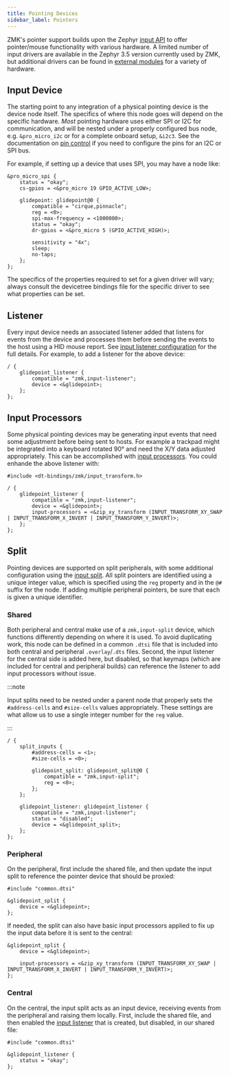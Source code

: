 ```yaml
---
title: Pointing Devices
sidebar_label: Pointers
---
```


ZMK's pointer support builds upon the Zephyr [input API](https://docs.zephyrproject.org/3.5.0/services/input/index.html) to offer pointer/mouse functionality with various hardware. A limited number of input drivers are available in the Zephyr 3.5 version currently used by ZMK, but additional drivers can be found in [external modules](../../features/modules.mdx) for a variety of hardware.

## Input Device

The starting point to any integration of a physical pointing device is the device node itself. The specifics of where this node goes will depend on the specific hardware. _Most_ pointing hardware uses either SPI or I2C for communication, and will be nested under a properly configured bus node, e.g. `&pro_micro_i2c` or for a complete onboard setup, `&i2c3`. See the documentation on [pin control](./pinctrl.mdx) if you need to configure the pins for an I2C or SPI bus.

For example, if setting up a device that uses SPI, you may have a node like:

```dts
&pro_micro_spi {
    status = "okay";
    cs-gpios = <&pro_micro 19 GPIO_ACTIVE_LOW>;

    glidepoint: glidepoint@0 {
        compatible = "cirque,pinnacle";
        reg = <0>;
        spi-max-frequency = <1000000>;
        status = "okay";
        dr-gpios = <&pro_micro 5 (GPIO_ACTIVE_HIGH)>;

        sensitivity = "4x";
        sleep;
        no-taps;
    };
};
```

The specifics of the properties required to set for a given driver will vary; always consult the devicetree bindings file for the specific driver to see what properties can be set.

## Listener

Every input device needs an associated listener added that listens for events from the device and processes them before sending the events to the host using a HID mouse report. See [input listener configuration](../../config/pointers.md#input-listener) for the full details. For example, to add a listener for the above device:

```dts
/ {
    glidepoint_listener {
        compatible = "zmk,input-listener";
        device = <&glidepoint>;
    };
};
```

## Input Processors

Some physical pointing devices may be generating input events that need some adjustment before being sent to hosts. For example a trackpad might be integrated into a keyboard rotated 90° and need the X/Y data adjusted appropriately. This can be accomplished with [input processors](../../keymaps/input-processors/index.md). You could enhande the above listener with:

```dts
#include <dt-bindings/zmk/input_transform.h>

/ {
    glidepoint_listener {
        compatible = "zmk,input-listener";
        device = <&glidepoint>;
        input-processors = <&zip_xy_transform (INPUT_TRANSFORM_XY_SWAP | INPUT_TRANSFORM_X_INVERT | INPUT_TRANSFORM_Y_INVERT)>;
    };
};
```

## Split

Pointing devices are supported on split peripherals, with some additional configuration using the [input split](../../config/pointers.md#input-split). All split pointers are identified using a unique integer value, which is specified using the `reg` property and in the `@#` suffix for the node. If adding multiple peripheral pointers, be sure that each is given a unique identifier.

### Shared

Both peripheral and central make use of a `zmk,input-split` device, which functions differently depending on where it is used. To avoid duplicating work, this node can be defined in a common `.dtsi` file that is included into both central and peripheral `.overlay`/`.dts` files. Second, the input listener for the central side is added here, but disabled, so that keymaps (which are included for central and peripheral builds) can reference the listener to add input processors without issue.

:::note

Input splits need to be nested under a parent node that properly sets the `#address-cells` and `#size-cells` values appropriately. These settings are what allow us to use a single integer number for the `reg` value.

:::

```dts
/ {
    split_inputs {
        #address-cells = <1>;
        #size-cells = <0>;

        glidepoint_split: glidepoint_split@0 {
            compatible = "zmk,input-split";
            reg = <0>;
        };
    };

    glidepoint_listener: glidepoint_listener {
        compatible = "zmk,input-listener";
        status = "disabled";
        device = <&glidepoint_split>;
    };
};
```

### Peripheral

On the peripheral, first include the shared file, and then update the input split to reference the pointer device that should be proxied:

```dts
#include "common.dtsi"

&glidepoint_split {
    device = <&glidepoint>;
};
```

If needed, the split can also have basic input processors applied to fix up the input data before it is sent to the central:

```dts
&glidepoint_split {
    device = <&glidepoint>;

    input-processors = <&zip_xy_transform (INPUT_TRANSFORM_XY_SWAP | INPUT_TRANSFORM_X_INVERT | INPUT_TRANSFORM_Y_INVERT)>;
};
```

### Central

On the central, the input split acts as an input device, receiving events from the peripheral and raising them locally. First, include the shared file, and then enabled the [input listener](#listener) that is created, but disabled, in our shared file:

```dts
#include "common.dtsi"

&glidepoint_listener {
    status = "okay";
};
```
